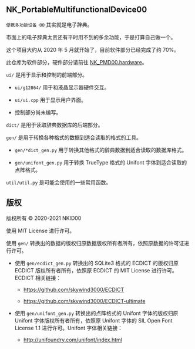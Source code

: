 ## NK_PortableMultifunctionalDevice00

`便携多功能设备 00` 其实就是电子辞典。

市面上的电子辞典太贵还有平时用不到的多余功能，于是打算自己做一个。

这个项目大约从 2020 年 5 月就开始了，目前软件部分已经完成了约 70%。

此仓库为软件部分，硬件部分请前往 [NK_PMD00.hardware](https://github.com/NKID00/NK_PMD00.hardware)。

`ui/` 是用于显示和控制的前端部分。

- `ui/g12864/` 用于和液晶显示器硬件交互。

- `ui/ui.cpp` 用于显示用户界面。

- 控制部分尚未编写。

`dict/` 是用于读取辞典数据库的后端部分。

`gen/` 是用于转换各种格式的数据到适合读取的格式的工具。

- `gen/*dict_gen.py` 用于转换其他格式的辞典数据到适合读取的数据库格式。

- `gen/unifont_gen.py` 用于转换 TrueType 格式的 Unifont 字体到适合读取的点阵格式。

`util/util.py` 是可能会使用的一些常用函数。

## 版权

版权所有 © 2020-2021 NKID00

使用 MIT License 进行许可。

使用 `gen/` 转换出的数据的版权归原数据版权所有者所有，依照原数据的许可证进行许可。

- 使用 `gen/ecdict_gen.py` 转换出的 SQLite3 格式的 ECDICT 的版权归原 ECDICT 版权所有者所有，依照原 ECDICT 的 MIT License 进行许可。ECDICT 相关链接：

  - https://github.com/skywind3000/ECDICT

  - https://github.com/skywind3000/ECDICT-ultimate

- 使用 `gen/unifont_gen.py` 转换出的点阵格式的 Unifont 字体的版权归原 Unifont 字体版权所有者所有，依照原 Unifont 字体的 SIL Open Font License 1.1 进行许可。Unifont 字体相关链接：

  - http://unifoundry.com/unifont/index.html

